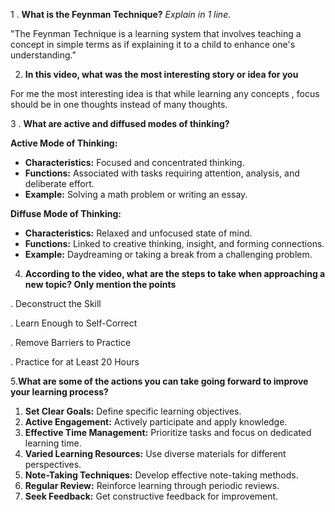 1 . **What is the Feynman Technique?** _Explain in 1 line._

"The Feynman Technique is a learning system that involves teaching a concept in simple terms as if explaining it to a child to enhance one's understanding."

2.  **In this video, what was the most interesting story or idea for you**

For me the most interesting idea is that while learning any concepts , focus should be in one thoughts instead of many thoughts.

3 . **What are active and diffused modes of thinking?**

**Active Mode of Thinking:**

- **Characteristics:** Focused and concentrated thinking.
- **Functions:** Associated with tasks requiring attention, analysis, and deliberate effort.
- **Example:** Solving a math problem or writing an essay.

**Diffuse Mode of Thinking:**

- **Characteristics:** Relaxed and unfocused state of mind.
- **Functions:** Linked to creative thinking, insight, and forming connections.
- **Example:** Daydreaming or taking a break from a challenging problem.

4. **According to the video, what are the steps to take when approaching a new topic? Only mention the points**

. Deconstruct the Skill

. Learn Enough to Self-Correct

. Remove Barriers to Practice

. Practice for at Least 20 Hours

5.**What are some of the actions you can take going forward to improve your learning process?**

1. **Set Clear Goals:** Define specific learning objectives.
2. **Active Engagement:** Actively participate and apply knowledge.
3. **Effective Time Management:** Prioritize tasks and focus on dedicated learning time.
4. **Varied Learning Resources:** Use diverse materials for different perspectives.
5. **Note-Taking Techniques:** Develop effective note-taking methods.
6. **Regular Review:** Reinforce learning through periodic reviews.
7. **Seek Feedback:** Get constructive feedback for improvement.
